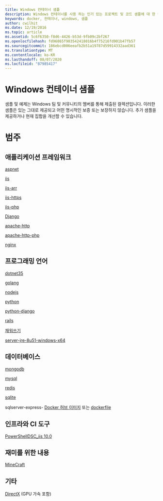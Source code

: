 ```yaml
---
title: Windows 컨테이너 샘플
description: Windows 컨테이너를 사용 하는 인기 있는 프로젝트 및 코드 샘플에 대 한 링크를 찾습니다.
keywords: docker, 컨테이너, windows, 샘플
author: cwilhit
ms.date: 12/19/2016
ms.topic: article
ms.assetid: 5c6f6350-f8d6-4426-b53d-9fb09c2bf267
ms.openlocfilehash: fd96865f903542418016b4f75216fd901b47fb57
ms.sourcegitcommit: 186ebcd006eeafb2b51a19787d59914332aad361
ms.translationtype: MT
ms.contentlocale: ko-KR
ms.lasthandoff: 08/07/2020
ms.locfileid: "87985417"
---
```

# <a name="windows-container-samples"></a>Windows 컨테이너 샘플

샘플 및 예제는 Windows 팀 및 커뮤니티의 멤버를 통해 제출된 컬렉션입니다.  이러한 샘플은 있는 그대로 제공되고 어떤 명시적인 보증 또는 보장하지 않습니다.  추가 샘플을 제공하거나 현재 집합을 개선할 수 있습니다.

# <a name="categories"></a>범주

## <a name="application-frameworks"></a>애플리케이션 프레임워크

[aspnet](https://github.com/Microsoft/Virtualization-Documentation/tree/master/windows-container-samples/aspnet)

[iis](https://github.com/Microsoft/Virtualization-Documentation/tree/master/windows-container-samples/iis)

[iis-arr](https://github.com/Microsoft/Virtualization-Documentation/tree/master/windows-container-samples/iis-arr)

[iis-https](https://github.com/Microsoft/Virtualization-Documentation/tree/master/windows-container-samples/iis-https)

[iis-php](https://github.com/Microsoft/Virtualization-Documentation/tree/master/windows-container-samples/iis-php)

[Django](https://github.com/Microsoft/Virtualization-Documentation/tree/master/windows-container-samples/Django)

[apache-http](https://github.com/Microsoft/Virtualization-Documentation/tree/master/windows-container-samples/apache-http)

[apache-http-php](https://github.com/Microsoft/Virtualization-Documentation/tree/master/windows-container-samples/apache-http-php)

[nginx](https://github.com/Microsoft/Virtualization-Documentation/tree/master/windows-container-samples/nginx)

## <a name="programing-languages"></a>프로그래밍 언어

[dotnet35](https://github.com/Microsoft/Virtualization-Documentation/tree/master/windows-container-samples/dotnet35)

[golang](https://github.com/Microsoft/Virtualization-Documentation/tree/master/windows-container-samples/golang)

[nodejs](https://github.com/Microsoft/Virtualization-Documentation/tree/master/windows-container-samples/nodejs)

[python](https://github.com/Microsoft/Virtualization-Documentation/tree/master/windows-container-samples/python)

[python-django](https://github.com/Microsoft/Virtualization-Documentation/tree/master/windows-container-samples/python-django)

[rails](https://github.com/Microsoft/Virtualization-Documentation/tree/master/windows-container-samples/rails)

[채워쓰기](https://github.com/Microsoft/Virtualization-Documentation/tree/master/windows-container-samples/ruby)

[server-jre-8u51-windows-x64](https://github.com/Microsoft/Virtualization-Documentation/tree/master/windows-container-samples/server-jre-8u51-windows-x64)

## <a name="databases"></a>데이터베이스

[mongodb](https://github.com/Microsoft/Virtualization-Documentation/tree/master/windows-container-samples/mongodb)

[mysql](https://github.com/Microsoft/Virtualization-Documentation/tree/master/windows-container-samples/mysql)

[redis](https://github.com/Microsoft/Virtualization-Documentation/tree/master/windows-container-samples/redis)

[sqlite](https://github.com/Microsoft/Virtualization-Documentation/tree/master/windows-container-samples/sqlite)

sqlserver-express- [Docker 허브 이미지](https://hub.docker.com/r/microsoft/mssql-server-windows-express/) 또는 [dockerfile](https://github.com/Microsoft/mssql-docker/blob/master/windows/mssql-server-windows-express/dockerfile)

## <a name="infrastructure-and-ci-tools"></a>인프라와 CI 도구

[PowerShellDSC_iis 10.0](https://github.com/Microsoft/Virtualization-Documentation/tree/master/windows-container-samples/PowerShellDSC_iis-10.0)

## <a name="just-for-fun"></a>재미를 위한 내용

[MineCraft](https://github.com/Microsoft/Virtualization-Documentation/tree/master/windows-container-samples/MineCraft)

## <a name="other"></a>기타

[DirectX](https://github.com/MicrosoftDocs/Virtualization-Documentation/tree/master/windows-container-samples/directx) (GPU 가속 포함)
